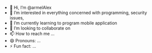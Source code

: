 - 👋 Hi, I’m @armelAlex
- 👀 I’m interested in everything concerned with programming, security issues, 
- 🌱 I’m currently learning to program mobile application
- 💞️ I’m looking to collaborate on 
- 📫 How to reach me ...
- 😄 Pronouns: ...
- ⚡ Fun fact: ...

<!---
armelAlex/armelAlex is a ✨ special ✨ repository because its `README.md` (this file) appears on your GitHub profile.
You can click the Preview link to take a look at your changes.
--->
